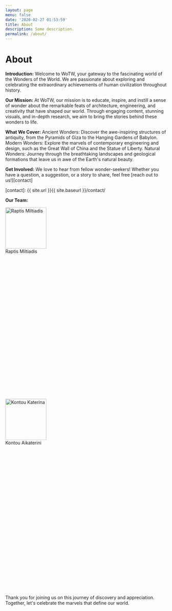 ```yaml
---
layout: page
menu: false
date: '2020-02-27 01:53:59'
title: About
description: Some description.
permalink: /about/
---
```


# About

**Introduction:**
Welcome to WoTW, your gateway to the fascinating world of the Wonders of the World. We are passionate about exploring and celebrating the extraordinary achievements of human civilization throughout history.

**Our Mission:**
At WoTW, our mission is to educate, inspire, and instill a sense of wonder about the remarkable feats of architecture, engineering, and creativity that have shaped our world. Through engaging content, stunning visuals, and in-depth research, we aim to bring the stories behind these wonders to life.

**What We Cover:**
Ancient Wonders: Discover the awe-inspiring structures of antiquity, from the Pyramids of Giza to the Hanging Gardens of Babylon.
Modern Wonders: Explore the marvels of contemporary engineering and design, such as the Great Wall of China and the Statue of Liberty.
Natural Wonders: Journey through the breathtaking landscapes and geological formations that leave us in awe of the Earth's natural beauty.

**Get Involved:**
We love to hear from fellow wonder-seekers! Whether you have a question, a suggestion, or a story to share, feel free [reach out to us!][contact]

[contact]: {{ site.url }}{{ site.baseurl }}/contact/

**Our Team:**

<html>
<head>
<meta name="viewport" content="width=device-width, initial-scale=1">
<link rel="stylesheet" href="https://cdnjs.cloudflare.com/ajax/libs/font-awesome/4.7.0/css/font-awesome.min.css">
<style>
.fa {
  padding: 20px;
  font-size: 30px;
  width: 50px;
  text-align: center;
  text-decoration: none;
  margin: 5px 2px;
  border-radius: 50%;
  justify-content: center;
}
.fa:hover {
    opacity: 0.7;
}
.fa-facebook {
  background: #336699;
  color: #ffffff;
}
.fa-twitter {
  background: #6699ff;
  color: #ffffff;
}
.fa-instagram {
  background-color: #de463b;
  color: #ffffff;
}

</style>
</head>
<body>
<div class="container">
    <div class="column">
        <div class="row">
            <img class="round-image" src="{{ site.url }}{{ site.baseurl }}/assets/img/Miltos.jpg" alt="Raptis Miltiadis" width="128px">
        </div>
        <div class="row">
            Raptis Miltiadis
        </div>
        <div class="row">
            <div class="icon">
            <a href="https://www.facebook.com/{{ site.facebook_username }}" title="Facebook">
            <svg><use xlink:href="#icon-facebook"></use></svg>
            </a>
            </div>
            <div class="icon">
            <a href="https://www.instagram.com/{{ site.instagram_username }}" title="Instagram">
          <svg><use xlink:href="#icon-instagram"></use></svg>
            </a>
            </div>
            <div class="icon">
            <a href="https://twitter.com/{{ site.twitter_username }}" title="Twitter">
            <svg><use xlink:href="#icon-twitter"></use></svg>
            </a>
            </div>
        </div>
    </div>
    <div class="column">
        <div class="row">
        <img class="round-image" src="{{ site.url }}{{ site.baseurl }}/assets/img/Katerina.jpg" alt="Kontou Katerina" width="128px">
        </div>
        <div class="row">
            Kontou Aikaterini
        </div>
        <div class="row">
        <a href="https://www.facebook.com/{{ site.facebook_username }}" title="Facebook">
          <svg><use xlink:href="#icon-facebook"></use></svg>
        </a>
        <a href="https://www.instagram.com/{{ site.instagram_username }}" title="Instagram">
          <svg><use xlink:href="#icon-instagram"></use></svg>
        </a>
        <a href="https://twitter.com/{{ site.twitter_username }}" title="Twitter">
          <svg><use xlink:href="#icon-twitter"></use></svg>
        </a>
        </div>
    </div>
</div>

</body>
</html>

Thank you for joining us on this journey of discovery and appreciation. Together, let's celebrate the marvels that define our world.